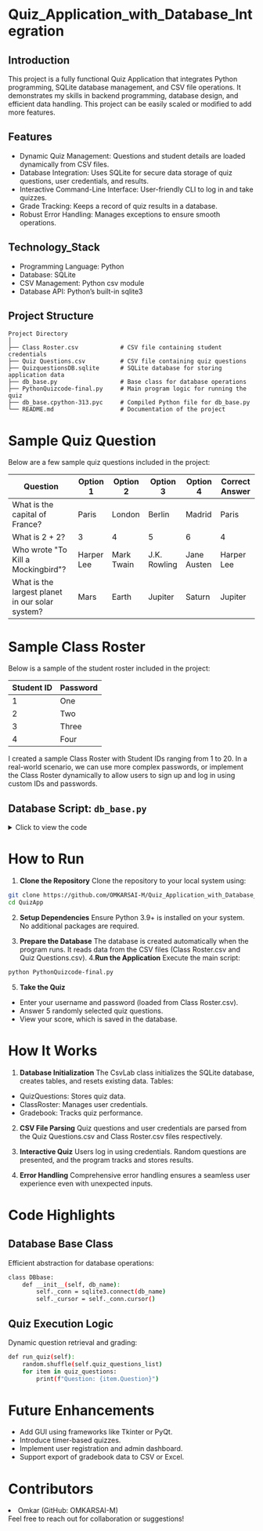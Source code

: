 # Quiz_Application_with_Database_Integration
## Introduction
  This project is a fully functional Quiz Application that integrates Python programming, SQLite database management, and CSV file operations. It demonstrates my skills in backend programming, database design, and efficient data handling. This project can be easily scaled or modified to add more features.
## Features
  <ul>
  <li>Dynamic Quiz Management: Questions and student details are loaded dynamically from CSV files.</li>
  <li>Database Integration: Uses SQLite for secure data storage of quiz questions, user credentials, and results.</li>
  <li>Interactive Command-Line Interface: User-friendly CLI to log in and take quizzes.</li>
  <li>Grade Tracking: Keeps a record of quiz results in a database.</li>
  <li>Robust Error Handling: Manages exceptions to ensure smooth operations.</li>
  </ul>
  
## Technology_Stack
  <ul>
  <li>Programming Language: Python</li>
  <li>Database: SQLite</li>
  <li>CSV Management: Python csv module</li>
  <li>Database API: Python’s built-in sqlite3</li>
  </ul>

## Project Structure

```plaintext
Project Directory
│
├── Class Roster.csv            # CSV file containing student credentials
├── Quiz Questions.csv          # CSV file containing quiz questions
├── QuizquestionsDB.sqlite      # SQLite database for storing application data
├── db_base.py                  # Base class for database operations
├── PythonQuizcode-final.py     # Main program logic for running the quiz
├── db_base.cpython-313.pyc     # Compiled Python file for db_base.py
└── README.md                   # Documentation of the project
```
# Sample Quiz Question
Below are a few sample quiz questions included in the project:

| Question                                   | Option 1    | Option 2    | Option 3    | Option 4    | Correct Answer |
|-------------------------------------------|-------------|-------------|-------------|-------------|----------------|
| What is the capital of France?            | Paris       | London      | Berlin      | Madrid      | Paris          |
| What is 2 + 2?                             | 3           | 4           | 5           | 6           | 4              |
| Who wrote "To Kill a Mockingbird"?        | Harper Lee  | Mark Twain  | J.K. Rowling| Jane Austen | Harper Lee     |
| What is the largest planet in our solar system? | Mars    | Earth       | Jupiter     | Saturn      | Jupiter        |

# Sample Class Roster
Below is a sample of the student roster included in the project: 

| Student ID       | Password  |
|-------------------|-----------|
| 1                 | One
| 2                 | Two       |
| 3                 | Three     |
| 4                 | Four      |

I created a sample Class Roster with Student IDs ranging from 1 to 20. In a real-world scenario, we can use more complex passwords, or implement the Class Roster dynamically to allow users to sign up and log in using custom IDs and passwords.
## Database Script: `db_base.py`

<details>
<summary>Click to view the code</summary>

```python
import sqlite3

class DBbase:
    _conn = None
    _cursor = None

    def __init__(self, db_name):
        self._db_name = db_name
        self.connect()

    def connect(self):
        self._conn = sqlite3.connect(self._db_name)
        self._cursor = self._conn.cursor()

    def execute_script(self, sql_string):
        self._cursor.executescript(sql_string)

    @property
    def get_cursor(self):
        return self._cursor

    @property
    def get_connection(self):
        return self._conn

    def reset_database(self):
        raise NotImplementedError("Must implement from derived class")

    def close_db(self):
        self._conn.close()
```
</details>

# How to Run
1. **Clone the Repository**
Clone the repository to your local system using:
```bash
git clone https://github.com/OMKARSAI-M/Quiz_Application_with_Database_Integration.git
cd QuizApp
```
2. **Setup Dependencies**
Ensure Python 3.9+ is installed on your system. No additional packages are required.

3. **Prepare the Database**
The database is created automatically when the program runs. It reads data from the CSV files (Class Roster.csv and Quiz Questions.csv).
4.**Run the Application**
Execute the main script:
```bash
python PythonQuizcode-final.py
```
5. **Take the Quiz**
  <ul>
  <li>Enter your username and password (loaded from Class Roster.csv).</li>
  <li>Answer 5 randomly selected quiz questions.</li>
  <li>View your score, which is saved in the database.</li>
  </ul>
  
# How It Works
1. **Database Initialization**
The CsvLab class initializes the SQLite database, creates tables, and resets existing data.
Tables:
  <ul>
  <li>QuizQuestions: Stores quiz data.</li>
  <li>ClassRoster: Manages user credentials.</li>
  <li>Gradebook: Tracks quiz performance.</li>
  </ul>
  
2. **CSV File Parsing**
Quiz questions and user credentials are parsed from the Quiz Questions.csv and Class Roster.csv files respectively.

3. **Interactive Quiz** 
Users log in using credentials. Random questions are presented, and the program tracks and stores results.

4. **Error Handling**
Comprehensive error handling ensures a seamless user experience even with unexpected inputs.

# Code Highlights
## Database Base Class
Efficient abstraction for database operations:
```bash
class DBbase:
    def __init__(self, db_name):
        self._conn = sqlite3.connect(db_name)
        self._cursor = self._conn.cursor()
```
## Quiz Execution Logic
Dynamic question retrieval and grading:
```bash
def run_quiz(self):
    random.shuffle(self.quiz_questions_list)
    for item in quiz_questions:
        print(f"Question: {item.Question}")
```
# Future Enhancements
<ul>
<li>Add GUI using frameworks like Tkinter or PyQt.</li>
<li>Introduce timer-based quizzes.</li>
<li>Implement user registration and admin dashboard.</li>
<li>Support export of gradebook data to CSV or Excel.</li>
</ul>

# Contributors
<li>Omkar (GitHub: OMKARSAI-M)</li>
Feel free to reach out for collaboration or suggestions!
